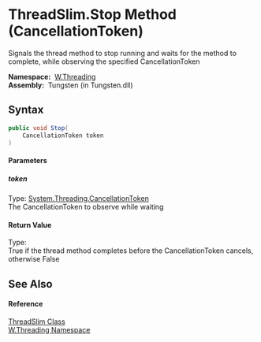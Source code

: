 ThreadSlim.Stop Method (CancellationToken)
==========================================
   Signals the thread method to stop running and waits for the method to complete, while observing the specified CancellationToken

  **Namespace:**  [W.Threading][1]  
  **Assembly:**  Tungsten (in Tungsten.dll)

Syntax
------

```csharp
public void Stop(
	CancellationToken token
)
```

#### Parameters

##### *token*
Type: [System.Threading.CancellationToken][2]  
The CancellationToken to observe while waiting

#### Return Value
Type:   
True if the thread method completes before the CancellationToken cancels, otherwise False

See Also
--------

#### Reference
[ThreadSlim Class][3]  
[W.Threading Namespace][1]  

[1]: ../README.md
[2]: http://msdn.microsoft.com/en-us/library/dd384802
[3]: README.md